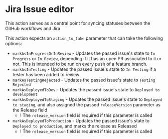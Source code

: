 # Jira Issue editor

This action serves as a central point for syncing statuses between the GitHub workflows and Jira

This action expects an `action_to_take` parameter that can take the following options:

- `markAsInProgressOrInReview` - Updates the passed issue's state to `In Progress` or `In Review`, depending if it has an open PR associated to it or not. This is intended to be run on every push of a feature branch.
- `markAsInTesting` - Updates the passed issue's state to `In Testing` if a tester has been added to review
- `markAsTestingRejected` - Updates the passed issue's state to `Testing Rejected`
- `markAsDeployedToDev` - Updates the passed issue's state to `Deployed to development`
- `markAsDeployedToStaging` - Updates the passed issue's state to `Deployed to staging`, and also assigned the passed `releaseVersion` parameter as the Release field
  - ! The `release_version` field is required if this parameter is called
- `markAsDeployedToProduction` - Updates the passed issue's state to `Deployed to production`, and marks the release as Released
  - ! The `release_version` field is required if this parameter is called
